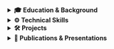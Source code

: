 <details>
  <summary><strong>🎓 Education & Background</strong></summary>
  
# Hi, I'm Christofer Piedra 👋  
All of my projects and research experience are explained in more detail on my website https://christoferpiedra.com  

I'm passionate about building secure, scalable systems that fuse intelligent automation, user-focused design, and business strategy. With a technical foundation in cybersecurity, machine learning, and full-stack development — and a business mindset from my dual-degree path — I focus on solving real-world problems that sit at the intersection of engineering and innovation.

- 💻 Full-stack & ML developer with a focus on building data-driven, secure applications
- 🔐 Cybersecurity researcher experienced in network threat detection and traffic analysis
- 📊 Dual-degree holder leveraging both product insight and technical depth

  **Florida Atlantic University** 
  * B.S. Computer Science | AI Minor
  * B.B.A. Business Administration

  - **2024 FAU Summer Undergraduate Research Fellow** – Conducted funded cybersecurity research in FAU's Tecore Lab

</details>

<details>
  <summary><strong>⚙️ Technical Skills</strong></summary>
  
  All of my projects and research experience are explained in more detail on my website https://christoferpiedra.com  

**Languages**  
Python · SQL · Java · JavaScript (ES6+) · C++ · C · HTML5 · CSS3  

**Frameworks & Libraries**  
React · Node.js · Express.js · Flask · Pandas · NumPy · Scikit-learn · TensorFlow · Seaborn · Matplotlib · .NET (C#)  

**Tools & Platforms**  
Git · GitHub Actions (CI/CD) · Docker · Kubernetes · Terraform · AWS (SageMaker, ECS) · Firebase · Zeek · InfluxDB · Jupyter · Apache Kafka · Linux/Unix · REST APIs  

**Data Science & Analytics**  
Machine Learning (XGBoost, SVM, LDA) · Feature Engineering · Data Cleaning · Statistical Analysis · KPI Modeling · Data Visualization · Automation Scripts  

**DevOps & Infrastructure**  
CI/CD pipelines · Containerization · Infrastructure as Code · Automated Testing · Performance Profiling · Service-oriented Architecture  

**Core Competencies**  
- Web Development (React, REST APIs, Firebase)  
- Data Science & Machine Learning (Scikit-learn, Pandas, OpenFHE)  
- Network Security & Intrusion Detection (Zeek IDS, traffic analysis, VMware testbeds)  
- Secure Systems & Authentication (role-based access control, dashboard login flows, network isolation)  
- Infrastructure & DevOps (Docker, Kubernetes, CI/CD pipelines, AWS ECS/EKS)  

---

**Professional Skills**  
- Agile Workflow & Scrum facilitation  
- Technical Documentation & Specification  
- Product Ideation & Roadmapping  

</details>

<details>
  <summary><strong>🛠️ Projects</strong></summary>
  
  All of my projects and research experience are explained in more detail on my website https://christoferpiedra.com  

### **GPT-Style Transformer from Scratch** – *Python · PyTorch*  
_July 2025_
- Tokenizer, multi-head self-attention, layer normalization, positional encoding, and feed-forward layers  
- Trained on small poetry and code corpora to demonstrate coherent next-token prediction  
- Visualized attention maps and loss convergence; packaged as easy-to-follow notebook

### **FlightPath** – *React + Next.js + Firebase*  
_April 2025 – Present_  
- Led front-end and back-end development for a senior design project aimed at bridging students, faculty, and employers  
- Built secure, scalable UI with responsive design principles and Firebase integration  
- Developed dynamic routing for user-specific dashboards (students, employers, advisors)  
- Features planned: Mobile version, University SSO integration, and analytics tracking

### **Makemore Character-Level Language Model** – *Python · NumPy*  
_May 2025 – July 2025_  
- Implemented from scratch: unigram → bigram → neural net with hidden layer → backpropagation → sampling  
- Explored softmax over character embeddings, training loops, and gradient descent  
- Generated plausible “names” and text snippets, visualizing loss curves and sample outputs  

### **AI Basketball Predictor** – *Python · TensorFlow · Scikit-learn · Pandas · NumPy*  
_May 2025 – July 2025_  
- Built and compared two models (neural network & random forest) to predict game outcomes and player performance  
- Engineered features from historical box-score data, play-by-play logs, and advanced metrics  
- Tuned hyperparameters via grid search and cross-validation, achieving > 75% game-result accuracy  
- Packaged as a reusable Python module and deployed evaluation dashboard

### **FAU Tecore Testbed** – *Python + Zeek + InfluxDB + VMs*  
_May 2024 – Present_  
- Simulates DDoS, port-scan, ARP-poisoning, and more attacks in containerized VMs  
- Streams ingress traffic to an InfluxDB dashboard for real-time anomaly detection  
- Configured secure logins, CI/CD pipelines, and Zeek scripts for research reproducibility
- Visualized and logged threats to assist in intrusion prevention research

### **Wordle Entropy Solver** – *Python · Matplotlib*  
_April 2025 – July 2025_  
- Computes parallel entropy scores with `ProcessPoolExecutor`  
- Four CLI modes: automated play, batch simulation, interactive demo, guided play  
- Prunes candidates by feedback patterns and reports solve rates  
- Outputs performance metrics and guess-count histogram  
- Achieves 100% solve rate with an average of 3.70 guesses per word  

</details>

<details>
<summary><strong>📑 Publications & Presentations</strong></summary>
  
All of my projects and research experience are explained in more detail on my website https://christoferpiedra.com  

### Under Review  
**Title:** *Common Cybersecurity Attack Types and Zeek-Based Detection Strategies in IoT Networks*  
**Journal:** Florida Atlantic Undergraduate Research Journal (FAURJ)  
**Status:** Submitted; under peer review  
**Co-author:** Dr. Imad Mahgoub  
**Abstract Summary:**  
> This manuscript delivers a systematic taxonomy of five principal IoT network threats—reconnaissance; denial-of-service (DoS/DDoS); brute-force intrusions; man-in-the-middle and spoofing; and botnet/malware exploitation—and introduces a suite of Zeek-based detection algorithms. Detailed pseudocode is provided for each strategy, and empirical validation on publicly available IoT traffic datasets demonstrates robust, real-time detection performance and scalable throughput under varying load conditions.

### Fellowship Research Presentation  
**Project:** *Security Enhancement of the FAU Tecore Lab IoT Testbed*  
**Event:** FAU Summer Fellowship Showcase  
**Date:** August 2024  
**Highlights:**  
- **Authentication & Access Control:** Engineered a Node.js/Firebase module enforcing secure, role-based logins across VM-based IoT networks.  
- **Real-Time Visualization:** Designed an interactive InfluxDB dashboard to display simulated DDoS, port-scan, and ARP-poisoning traffic.  
- **Anomaly Detection:** Developed modular Zeek IDS scripts with optimized routines for low-latency flagging in a reproducible virtual environment. 

</details>
